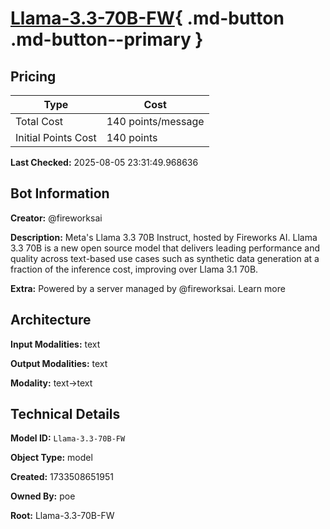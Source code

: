 # [Llama-3.3-70B-FW](https://poe.com/Llama-3.3-70B-FW){ .md-button .md-button--primary }

## Pricing

| Type | Cost |
|------|------|
| Total Cost | 140 points/message |
| Initial Points Cost | 140 points |

**Last Checked:** 2025-08-05 23:31:49.968636


## Bot Information

**Creator:** @fireworksai

**Description:** Meta's Llama 3.3 70B Instruct, hosted by Fireworks AI. Llama 3.3 70B is a new open source model that delivers leading performance and quality across text-based use cases such as synthetic data generation at a fraction of the inference cost, improving over Llama 3.1 70B.

**Extra:** Powered by a server managed by @fireworksai. Learn more


## Architecture

**Input Modalities:** text

**Output Modalities:** text

**Modality:** text->text


## Technical Details

**Model ID:** `Llama-3.3-70B-FW`

**Object Type:** model

**Created:** 1733508651951

**Owned By:** poe

**Root:** Llama-3.3-70B-FW
